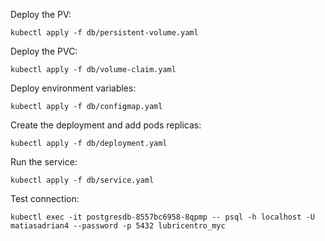 Deploy the PV:
```
kubectl apply -f db/persistent-volume.yaml
```
Deploy the PVC:
```
kubectl apply -f db/volume-claim.yaml
```
Deploy environment variables:
```
kubectl apply -f db/configmap.yaml
```
Create the deployment and add pods replicas:
```
kubectl apply -f db/deployment.yaml
```
Run the service:
```
kubectl apply -f db/service.yaml
```
Test connection:
```
kubectl exec -it postgresdb-8557bc6958-8qpmp -- psql -h localhost -U matiasadrian4 --password -p 5432 lubricentro_myc
```